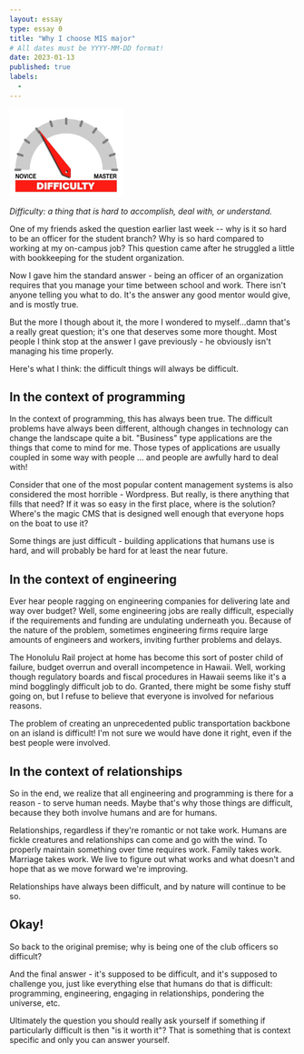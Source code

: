 ```yaml
---
layout: essay
type: essay 0
title: "Why I choose MIS major"
# All dates must be YYYY-MM-DD format!
date: 2023-01-13
published: true
labels:
  - 
---
```


<img width="200px" class="rounded float-start pe-4" src="../img/difficulty/degree_difficulty.jpg">

*Difficulty: a thing that is hard to accomplish, deal with, or understand.*

One of my friends asked the question earlier last week -- why is it so hard to be an officer for the student branch? Why is so hard compared to working at my on-campus job? This question came after he struggled a little with bookkeeping for the student organization.

Now I gave him the standard answer - being an officer of an organization requires that you manage your time between school and work. There isn't anyone telling you what to do. It's the answer any good mentor would give, and is mostly true.

But the more I though about it, the more I wondered to myself...damn that's a really great question; it's one that deserves some more thought. Most people I think stop at the answer I gave previously - he obviously isn't managing his time properly.

Here's what I think: the difficult things will always be difficult.

## In the context of programming

In the context of programming, this has always been true. The difficult problems have always been different, although changes in technology can change the landscape quite a bit. "Business" type applications are the things that come to mind for me. Those types of applications are usually coupled in some way with people ... and people are awfully hard to deal with!

Consider that one of the most popular content management systems is also considered the most horrible - Wordpress. But really, is there anything that fills that need? If it was so easy in the first place, where is the solution? Where's the magic CMS that is designed well enough that everyone hops on the boat to use it?

Some things are just difficult - building applications that humans use is hard, and will probably be hard for at least the near future.

## In the context of engineering

Ever hear people ragging on engineering companies for delivering late and way over budget? Well, some engineering jobs are really difficult, especially if the requirements and funding are undulating underneath you. Because of the nature of the problem, sometimes engineering firms require large amounts of engineers and workers, inviting further problems and delays.

The Honolulu Rail project at home has become this sort of poster child of failure, budget overrun and overall incompetence in Hawaii. Well, working though regulatory boards and fiscal procedures in Hawaii seems like it's a mind bogglingly difficult job to do. Granted, there might be some fishy stuff going on, but I refuse to believe that everyone is involved for nefarious reasons.

The problem of creating an unprecedented public transportation backbone on an island is difficult! I'm not sure we would have done it right, even if the best people were involved.

## In the context of relationships

So in the end, we realize that all engineering and programming is there for a reason - to serve human needs. Maybe that's why those things are difficult, because they both involve humans and are for humans.

Relationships, regardless if they're romantic or not take work. Humans are fickle creatures and relationships can come and go with the wind. To properly maintain something over time requires work. Family takes work. Marriage takes work. We live to figure out what works and what doesn't and hope that as we move forward we're improving.

Relationships have always been difficult, and by nature will continue to be so.

## Okay!

So back to the original premise; why is being one of the club officers so difficult?

And the final answer - it's supposed to be difficult, and it's supposed to challenge you, just like everything else that humans do that is difficult: programming, engineering, engaging in relationships, pondering the universe, etc.

Ultimately the question you should really ask yourself if something if particularly difficult is then "is it worth it"? That is something that is context specific and only you can answer yourself.
